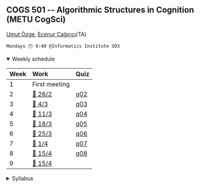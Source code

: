 COGS 501 -- Algorithmic Structures in Cognition (METU CogSci)
-------------------------------------------------------------

[Umut Özge](mailto:umozge@metu.edu.tr), [Ecenur Çağırıcı](mailto:ecenurc@metu.edu.tr)(TA)


```
Mondays 🕐 9:40 @Informatics Institute S03
```

<details open>
<summary>
Weekly schedule
</summary>

|Week| Work | Quiz |
:--- |:-------|:----|
1    | First meeting |
2    | [:calendar: 26/2](weeks/w02.md)|[q02](weeks/q02.md)|
3    | [:calendar: 4/3](weeks/w03.md)|[q03](weeks/q03.md)|
4    | [:calendar: 11/3](weeks/w04.md)|[q04](weeks/q04.md)|
5    | [:calendar: 18/3](weeks/w05.md)|[q05](weeks/q05.md)|
6    | [:calendar: 25/3](weeks/w06.md)|[q06](weeks/q06.md)|
7    | [:calendar: 1/4](weeks/w07.md)|[q07](weeks/q07.md)|
8    | [:calendar: 15/4](weeks/w08.md)|[q08](weeks/q08.md)|
9    | [:calendar: 15/4](weeks/w09.md)||

</details>

<details>
<summary>
Syllabus
</summary>

##### Prerequisites

None.

##### Textbooks

* [Discrete Mathematics: An Open Introduction, 3rd ed.](https://discrete.openmathbooks.org/dmoi3/frontmatter.html)
* [How to Design Programs, 2nd ed.](https://htdp.org/)
* Rosen (2019). Discrete Mathematics and its Applications, 8th edition, McGraw Hill.

##### Plan (tentative)

* Chapters 0, 1, 3 of Discrete Math.
* Sections I and II of HTDP

##### Conduct

* Study the weekly content at home.
* Ask your questions in class.
* Answer our questions in the weekly quiz.

##### Grading

* 50% Weekly in-class quizzes (10-12 in total, we pick best 8-10)
* 20% Programming assignment(s)
* 30% Final exam (in-class)

##### Make-ups

Only available by official medical report.

##### Attendance

It's OK to attend only the quizzes, which tend to be toward the end.

</details>



